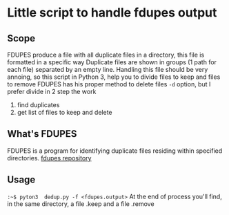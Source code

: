 # Little script to handle fdupes output

## Scope
FDUPES produce a file with all duplicate files in a directory, this file is formatted in a specific way
Duplicate files are shown in groups (1 path for each file) separated by an empty line.
Handling this file should be very annoing, so this script in Python 3, help you to divide files to keep and files to remove
FDUPES has his proper method to delete files `-d` option, but I prefer divide in 2 step the work
1. find duplicates
1. get list of files to keep and delete

## What's FDUPES

FDUPES is a program for identifying duplicate files residing
within specified directories. [fdupes repository](https://github.com/adrianlopezroche/fdupes)

## Usage

```:~$ pyton3  dedup.py -f <fdupes.output>```
At the end of process you'll find, in the same directory, a file .keep and a file .remove

